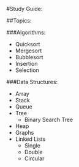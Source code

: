 #Study Guide:

##Topics:

###Algorithms:
* Quicksort 
* Mergesort
* Bubblesort
* Insertion
* Selection

###Data Structures:
* Array
* Stack
* Queue
* Tree
	* Binary Search Tree
* Heap
* Graphs
* Linked Lists
	* Single
	* Double
	* Circular


 

